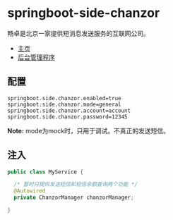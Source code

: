 # springboot-side-chanzor

畅卓是北京一家提供短消息发送服务的互联网公司。

* [主页](http://www.chanzor.com/)
* [后台管理程序](http://web.chanzor.com:8080/)

配置
---

```
springboot.side.chanzor.enabled=true
springboot.side.chanzor.mode=general
springboot.side.chanzor.account=account
springboot.side.chanzor.password=12345
```

**Note:** mode为mock时，只用于调试。不真正的发送短信。

注入
---

```java
public class MyService {

  /* 暂时只提供发送短信和短信余额查询两个功能 */
  @Autowired
  private ChanzorManager chanzorManager;

}
```